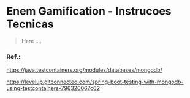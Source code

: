 
# Enem Gamification - Instrucoes Tecnicas

> Here ....


### Ref.:

https://java.testcontainers.org/modules/databases/mongodb/    


https://levelup.gitconnected.com/spring-boot-testing-with-mongodb-using-testcontainers-796320067c62
